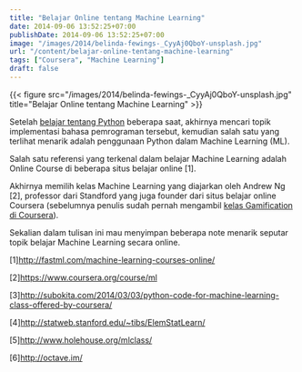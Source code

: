 ```yaml
---
title: "Belajar Online tentang Machine Learning"
date: 2014-09-06 13:52:25+07:00
publishDate: 2014-09-06 13:52:25+07:00
image: "/images/2014/belinda-fewings-_CyyAj0QboY-unsplash.jpg"
url: "/content/belajar-online-tentang-machine-learning"
tags: ["Coursera", "Machine Learning"]
draft: false
---
```


{{< figure src="/images/2014/belinda-fewings-_CyyAj0QboY-unsplash.jpg" title="Belajar Online tentang Machine Learning" >}}


Setelah <a href="http://oo.or.id/content/kelas-python">belajar tentang Python</a> beberapa saat, akhirnya mencari topik implementasi bahasa pemrograman tersebut, kemudian salah satu yang terlihat menarik adalah penggunaan Python dalam Machine Learning (ML).

Salah satu referensi yang terkenal dalam belajar Machine Learning adalah Online Course di beberapa situs belajar online [1].

Akhirnya memilih kelas Machine Learning yang diajarkan oleh Andrew Ng [2], professor dari Standford yang juga founder dari situs belajar online Coursera (sebelumnya penulis sudah pernah mengambil <a href="http://oo.or.id/content/gamification-course-university-pennsylvania-through-coursera">kelas Gamification di Coursera</a>).

Sekalian dalam tulisan ini mau menyimpan beberapa note menarik seputar topik belajar Machine Learning secara online.

[1]http://fastml.com/machine-learning-courses-online/

[2]https://www.coursera.org/course/ml

[3]http://subokita.com/2014/03/03/python-code-for-machine-learning-class-offered-by-coursera/

[4]http://statweb.stanford.edu/~tibs/ElemStatLearn/

[5]http://www.holehouse.org/mlclass/

[6]http://octave.im/


